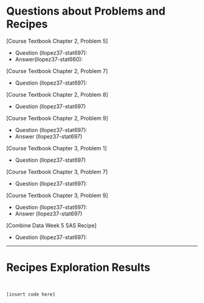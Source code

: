 
# Questions about Problems and Recipes

[Course Textbook Chapter 2, Problem 5]
- Question (llopez37-stat697):  
- Answer(llopez37-stat660): 

[Course Textbook Chapter 2, Problem 7]
- Question (llopez37-stat697): 

[Course Textbook Chapter 2, Problem 8]
- Question (llopez37-stat697)

[Course Textbook Chapter 2, Problem 9]
- Question (llopez37-stat697): 
- Answer (llopez37-stat697) 

[Course Textbook Chapter 3, Problem 1]
- Question (llopez37-stat697) 

[Course Textbook Chapter 3, Problem 7]
- Question (llopez37-stat697):  

[Course Textbook Chapter 3, Problem 9]
- Question (llopez37-stat697):
- Answer (llopez37-stat697) 

[Combine Data Week 5 SAS Recipe]
- Question (llopez37-stat697): 



***



# Recipes Exploration Results



```


[insert code here]

```
